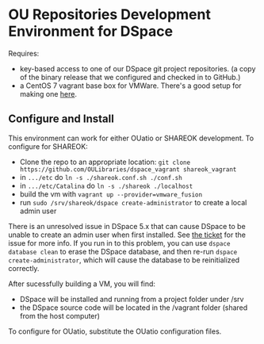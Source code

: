 # OU Repositories Development Environment for DSpace

Requires:
* key-based access to one of our DSpace git project repositories. (a copy of the binary release that we configured and checked in to GitHub.)
* a CentOS 7 vagrant base box for VMWare. There's a good setup for making one [here](https://github.com/geerlingguy/packer-centos-7/).


## Configure and Install

This environment can work for either OUatio or SHAREOK development. To configure for SHAREOK:

* Clone the repo to an appropriate location: `git clone https://github.com/OULibraries/dspace_vagrant shareok_vagrant`
* in `.../etc` do `ln -s ./shareok.conf.sh ./conf.sh`
* in `.../etc/Catalina` do `ln -s ./shareok ./localhost`
* build the vm with `vagrant up --provider=vmware_fusion`
* run `sudo /srv/shareok/dspace create-administrator` to create a local admin user

There is an unresolved issue in DSpace 5.x that can cause DSpace to be unable to create an admin user when first installed. See [the ticket](https://jira.duraspace.org/browse/DS-2408) for the issue for more info. If you run in to this problem, you can use `dspace database clean` to erase the DSpace database, and then re-run `dspace create-administrator`, which will cause the database to be reinitialized correctly. 

After sucessfully building a VM, you will find:

* DSpace will be installed and running from a project folder under /srv
* the DSpace source code will be located in the /vagrant folder (shared from the host computer)

To configure for OUatio, substitute the OUatio configuration files. 









